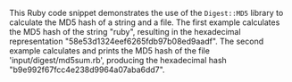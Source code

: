 This Ruby code snippet demonstrates the use of the `Digest::MD5` library to calculate the MD5 hash of a string and a file. The first example calculates the MD5 hash of the string "ruby", resulting in the hexadecimal representation "58e53d1324eef6265fdb97b08ed9aadf". The second example calculates and prints the MD5 hash of the file 'input/digest/md5sum.rb', producing the hexadecimal hash "b9e992f67fcc4e238d9964a07aba6dd7".
